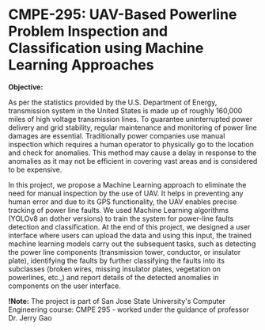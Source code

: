 # CMPE-295: UAV-Based Powerline Problem Inspection and Classification using Machine Learning Approaches


**Objective:**

As per the statistics provided by the U.S. Department of Energy, transmission system in the United States is made up of roughly 160,000 miles of high voltage transmission lines. To guarantee uninterrupted power delivery and grid stability, regular maintenance and monitoring of power line damages are essential. Traditionally power companies use manual inspection which requires a human operator to physically go to the location and check for anomalies. This method may cause a delay in response to the anomalies as it may not be efficient in covering vast areas and is considered to be expensive. 

In this project, we propose a Machine Learning approach to eliminate the need for manual inspection by the use of UAV. It helps in preventing any human error and due to its GPS functionality, the UAV enables precise tracking of power line faults. We used Machine Learning algorithms (YOLOv8 an dother versions) to train the system for power-line faults detection and classification. At the end of this project, we designed a user interface where users can upload the data and using this input, the trained machine learning models carry out the subsequent tasks, such as detecting the power line components (transmission tower, conductor, or insulator plate), identifying the faults by further classifying the faults into its subclasses (broken wires, missing insulator plates, vegetation on powerlines, etc.,) and report details of the detected anomalies in components on the user interface. 


**!Note:** The project is part of San Jose State University's Computer Engineering course: CMPE 295 - worked under the guidance of professor Dr. Jerry Gao
